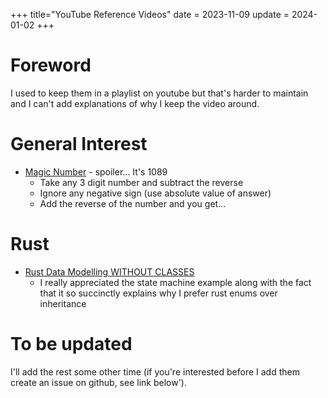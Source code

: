+++
title="YouTube Reference Videos"
date = 2023-11-09
update = 2024-01-02
+++

# Foreword

I used to keep them in a playlist on youtube but that's harder to maintain and I can't add explanations of why I keep the video around.

# General Interest

- [Magic Number](https://youtube.com/shorts/MjcLeWcoVgo?si=W_qU0wDr5x_6T_O8) - spoiler... It's 1089
  - Take any 3 digit number and subtract the reverse
  - Ignore any negative sign (use absolute value of answer)
  - Add the reverse of the number and you get...

# Rust

- [Rust Data Modelling WITHOUT CLASSES](https://www.youtube.com/watch?v=z-0-bbc80JM)
  - I really appreciated the state machine example along with the fact that it so succinctly explains why I prefer rust enums over inheritance

# To be updated

I'll add the rest some other time (if you're interested before I add them create an issue on github, see link below').
